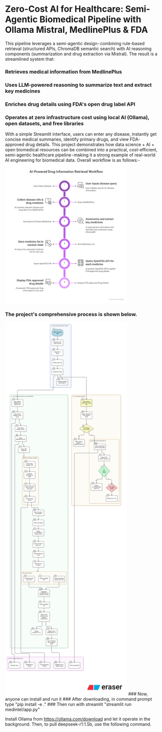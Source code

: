 # Zero-Cost AI for Healthcare: Semi-Agentic Biomedical Pipeline with Ollama Mistral, MedlinePlus &amp; FDA
This pipeline leverages a semi-agentic design - combining rule-based retrieval (structured APIs, ChromaDB semantic search) with AI reasoning components (summarization and drug extraction via Mistral). The result is a streamlined system that:
### Retrieves medical information from MedlinePlus
### Uses LLM-powered reasoning to summarize text and extract key medicines
### Enriches drug details using FDA's open drug label API
### Operates at zero infrastructure cost using local AI (Ollama), open datasets, and free libraries

With a simple Streamlit interface, users can enter any disease, instantly get concise medical summaries, identify primary drugs, and view FDA-approved drug details.
This project demonstrates how data science + AI + open biomedical resources can be combined into a practical, cost-efficient, semi-agentic healthcare pipeline - making it a strong example of real-world AI engineering for biomedical data. Overall workflow is as follows:-
<img src="meline_fda_summ.png" alt="meline_fda" width="400"/>
### The project's comprehensive process is shown below.
<img src="diagram-export-8-25-2025-8_13_01-PM.png" alt="meline_fda" width="400"/>
### Now, anyone can install and run it
### After downloading, in command prompt type
"pip install -e ."
### Then run with streamlit
"streamlit run medintel/app.py"

Install Ollama from https://ollama.com/download and let it operate in the background. Then, to pull deepseek-r1:1.5b, use the following command.
